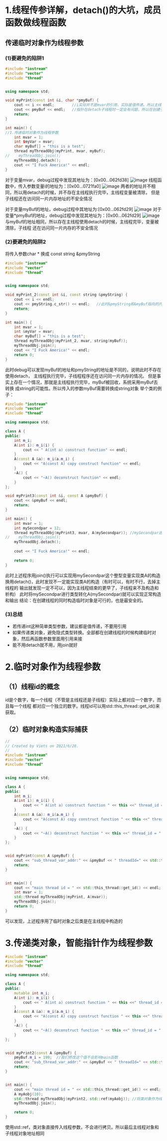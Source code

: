 # 1.线程传参详解，detach()的大坑，成员函数做线程函数
## 传递临时对象作为线程参数
### (1)要避免的陷阱1
```c++
#include "iostream"
#include "vector"
#include "thread"


using namespace std;

void myPrint(const int &i, char *pmyBuf) {
    cout << i << endl;        //i实际并不是mvar的引用，实际是值传递。所以主线程用detach执行这个函数是安全的
    cout << pmyBuf << endl;   //指针在detach子线程时一定会有问题，所以在创建子线程不可以用指针(此时pmyBuf指向同一片内存)
    return;
}

int main() {
//1.传递临时对象作为线程参数
    int mvar = 1;
    int $myVar = mvar;
    char myBuf[] = "this is a test";
    thread myThreadObj(myPrint, mvar, myBuf);
//    myThreadObj.join();
    myThreadObj.detach();
    cout << "I Fuck America!" << endl;
}
```
对于变量mvar，debug过程中发现其地址为：[0x00...062fd38]
![image](picture/debug_1.png)
线程函数中，传入参数变量i的地址为：[0x00...0721fa0]
![image](picture/debug_2.png)
两者的地址并不相同，所以用detach的时候，并不存在主线程执行完毕，主线程变量被清除，
但是子线程还在访问同一片内存地址的不安全情况

对于变量myBuf的地址，debug过程中其地址为:[0x00...062fd29]
![image](picture/debug_3.png)
对于变量*pmyBuf的地址，debug过程中发现其地址为：[0x00...062fd29]
![image](picture/debug_4.png)
与myBuf的地址相同，所以存在主线程使用detach的时候，主线程完毕，变量被清除，子线程
还在访问同一片内存的不安全情况

### (2)要避免的陷阱2
将传入参数char * 换成 const string &pmyString
```c++
#include "iostream"
#include "vector"
#include "thread"


using namespace std;

void myPrint_2(const int &i, const string &pmyString) {
    cout << i << endl;
    cout << pmyString.c_str() << endl;   //此时&pmyString和&myBuf指向的内存地址是不一样的，所以主线程用detach是安全的
    return;
}

int main() {
    int mvar = 1;
    int &myVar = mvar;
    char myBuf[] = "this is a test";
    thread myThreadObj(myPrint_2, mvar, string(myBuf));
    myThreadObj.join();
    cout << "I Fuck America!" << endl;
    return 0;
}
```
此时debug可以发现myBuf的地址和pmyString的地址是不同的，说明此时不存在使用detach，
主线程执行完毕，子线程程序还在访问同一片内存的情况。
但是事实上存在一个情况，那就是主线程执行完毕，myBuf被回收，系统采用myBuf去转换
成string的可能性。所以传入的参数myBuf需要转换成string对象
举个类的例子：
```c++
#include "iostream"
#include "vector"
#include "thread"

using namespace std;

class A {
public:
    int m_i;
    A(int i): m_i(i) {
        cout << " A(int a) construct function" << endl;
    }
    A(const A &a): m_i(a.m_i) {
        cout << "A(const A) copy construct function" << endl;
    }
    ~A() {
        cout << "~A() deconstruct function" << endl;
    }
};

void myPrint3(const int &i, const A &pmyBuf) {
    cout << &pmyBuf << endl;
    return;
}

int main() {
    int mvar = 1;
    int mySecondpar = 12;
    thread myThreadObj(myPrint3, mvar, A(mySecondpar)); //mySecondpar进行类型转化A(mySecondpar)就可以确保实现正常构造和输出
//    myThreadObj.join();
    myThreadObj.detach();
    
    cout << "I Fuck America!" << endl;
    
    return 0;
}
```
此时上述程序用join()执行可以实现用mySecondpar这个整型变量实现类A的构造
换用detach()，此时发现不一定能实现类A的构造（有时可以，有时不行，去掉主线程的
输出就发现一定不可以，因为主线程结束的更早了，子线程来不及构造和析构）
此时将mySecondpar进行类型转化A(mySecondpar)就可以实现正常构造和输出
结论：在创建线程的同时构造临时对象是可行的，也是最安全的。

### (3)总结
* 若传递int这种简单类型参数，建议都是值传递，不要用引用
* 如果传递类对象，避免隐式类型转换。全部都在创建线程的时候构建临时对象，然后再函数参数里面用引用来接
* 能不用detach就不用，用join就好

# 2.临时对象作为线程参数
## （1）线程id的概念
id是个数字，每一个线程（不管是主线程还是子线程）实际上都对应一个数字，而且每一个线程
都对应一个独立的数字。线程id可以用std::this_thread::get_id()来获取。
## （2）临时对象构造实际捕获
```c++
//
// Created by Viets on 2021/6/28.
//
#include "iostream"
#include "vector"
#include "thread"


using namespace std;

class A {
public:
    int m_i;
    A(int i): m_i(i) {
        cout << " A(int a) construct function " << this <<" thread_id = " << std::this_thread::get_id() << endl;
    }
    A(const A &a): m_i(a.m_i) {
        cout << "A(const A) copy construct function " << this <<" thread_id = " << std::this_thread::get_id() << endl;
    }
    ~A() {
        cout << "~A() deconstruct function " << this <<" thread_id = " << std::this_thread::get_id() << endl;
    }
};


void myPrint(const A &pmyBuf) {
    cout << "sub_thread_var_addr:" << &pmyBuf << " threadId=" << std::this_thread::get_id() << endl;
    return;
}


int main() {
    cout << "main thread id = " << std::this_thread::get_id() << endl;
    int mvar = 1;
    std::thread myThreadObj(myPrint, A(mvar));
    myThreadObj.join();
    return 0;
}
```
可以发现，上述程序用了临时对象之后类是在主线程中构造的

# 3.传递类对象，智能指针作为线程参数
```c++
#include "iostream"
#include "vector"
#include "thread"

using namespace std;

class A {
public:
    mutable int m_i;
    A(int i): m_i(i) {
        cout << " A(int a) construct function " << this <<" thread_id = " << std::this_thread::get_id() << endl;
    }
    A(const A &a): m_i(a.m_i) {
        cout << "A(const A) copy construct function " << this <<" thread_id = " << std::this_thread::get_id() << endl;
    }
    ~A() {
        cout << "~A() deconstruct function " << this <<" thread_id = " << std::this_thread::get_id() << endl;
    }
};


void myPrint2(const A &pmyBuf) {
    pmyBuf.m_i = 199;  //我们修改这个值不会影响main函数
    cout << "sub_thread_var_addr:" << &pmyBuf << " threadId=" << std::this_thread::get_id() << endl;
    return;
}


int main() {
    cout << "main thread id = " << std::this_thread::get_id() << endl;
    A myAobj(10);
    std::thread myThreadObj(myPrint2, std::ref(myAobj)); //将类对象作为线程参
    myThreadObj.join();

    return 0;
}
```
使用std::ref，类对象直接传入线程参数，不会进行拷贝。所以最后主线程对象和子线程对象地址相同



